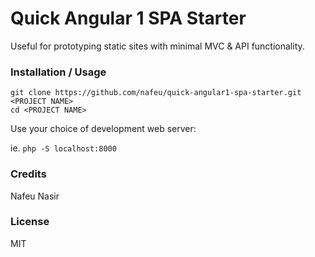 # Quick Angular 1 SPA Starter

Useful for prototyping static sites with minimal MVC & API functionality.

### Installation / Usage

```
git clone https://github.com/nafeu/quick-angular1-spa-starter.git <PROJECT NAME>
cd <PROJECT NAME>
```

Use your choice of development web server:

ie. `php -S localhost:8000`

### Credits

Nafeu Nasir

### License

MIT